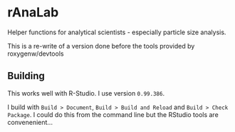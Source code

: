 # rAnaLab
Helper functions for analytical scientists - especially particle size analysis.

This is a re-write of a version done before the tools provided by roxygenw/devtools

## Building

This works well with R-Studio. I use version `0.99.386`.

I build with ``Build > Document``, ``Build > Build and Reload`` and ``Build > Check Package``. I could do this from the command line but the RStudio tools are convenenient...

